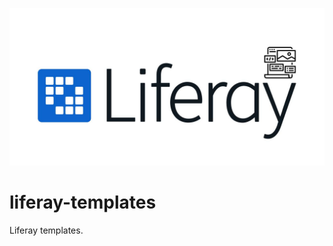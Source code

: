 ![Liferay templates logo](docs/images/preview.jpeg "Liferay templates logo")

# liferay-templates

Liferay templates.
